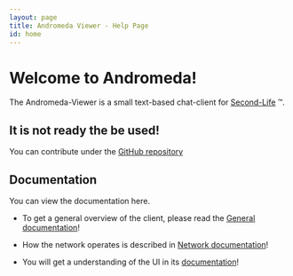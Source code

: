 ```yaml
---
layout: page
title: Andromeda Viewer - Help Page
id: home
---
```


# Welcome to Andromeda!

The Andromeda-Viewer is a small text-based chat-client for [Second-Life](https://secondlife.com) ™.

## It is not ready the be used!

You can contribute under the [GitHub repository](https://github.com/Terreii/andromeda-viewer)

## Documentation

You can view the documentation here.

- To get a general overview of the client, please read the [General documentation](./general.html)!

- How the network operates is described in [Network documentation](./network.html)!

- You will get a understanding of the UI in its [documentation](./ui.html)!
